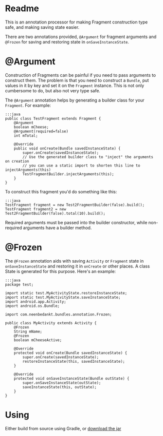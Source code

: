 # Readme

This is an annotation processor for making Fragment construction type safe, and making saving state easier.

There are two annotations provided, `@Argument` for fragment arguments and `@Frozen` for saving and restoring state in `onSaveInstanceState`.

# \@Argument
Construction of Fragments can be painful if you need to pass arguments to construct them. The problem is that you need to construct a `Bundle`,
put values in it by key and set it on the `Fragment` instance. This is not only cumbersome to do, but also not very type safe.

The `@Argument` annotation helps by generating a builder class for your `Fragment`. For example:

    :::java
    public class TestFragment extends Fragment {
        @Argument
        boolean mCheese;
        @Argument(required=false)
        int mTotal;
        
        @Override
        public void onCreate(Bundle savedInstanceState) {
            super.onCreate(savedInstanceState);        
            // Use the generated builder class to "inject" the arguments on creation
            // you can use a static import to shorten this line to injectArguments(this)
            TestFragmentBuilder.injectArguments(this);
        }
    }
    
To construct this fragment you'd do something like this:

    :::java
    TestFragment fragment = new Test2FragmentBuilder(false).build();
    TestFragment fragment2 = new Test2FragmentBuilder(false).total(10).build();

Required arguments must be passed into the builder constructor, while non-required arguments have a builder method.

# \@Frozen
The `@Frozen` annotation aids with saving `Activity` or `Fragment` state in `onSaveInstanceState` and restoring it in `onCreate` or other places.
A class <YourActivityName>State is generated for this purpose. Here's an example:

    :::java
    package test;

    import static test.MyActivityState.restoreInstanceState;
    import static test.MyActivityState.saveInstanceState;
    import android.app.Activity;
    import android.os.Bundle;

    import com.neenbedankt.bundles.annotation.Frozen;

    public class MyActivity extends Activity {
        @Frozen
        String mName;
        @Frozen
        boolean mCheeseActive;

        @Override
        protected void onCreate(Bundle savedInstanceState) {
            super.onCreate(savedInstanceState);
            restoreInstanceState(this, savedInstanceState);
        }

        @Override
        protected void onSaveInstanceState(Bundle outState) {
            super.onSaveInstanceState(outState);
            saveInstanceState(this, outState);
        }
    }
    
# Using
Either build from source using Gradle, or [download the jar][1]

[1]: https://bitbucket.org/hvisser/bundles/downloads